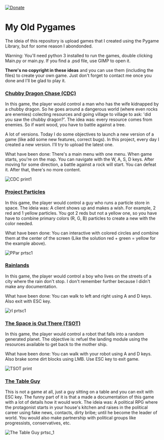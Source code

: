 [![Donate](https://img.shields.io/badge/Donate-PayPal-green.svg)](https://www.paypal.com/donate?hosted_button_id=L53Z8HUNP7X66)

# My Old Pygames

The ideia of this repository is upload games that I created using the Pygame Library, but for some reason I abondonded.

Warning: You'll need python 3 installed to run the games, double clicking Main.py or main.py. If you find a .psd file, use GIMP to open it.

**There's no copyright in these ideas** and you can use them (including the files) to create your own game. Just don't forget to contact me once you done and I'll be glad to play it.

### [Chubby Dragon Chase (CDC)](CDC.zip)
In this game, the player would control a man who has the wife kidnapped by a chubby dragon. So he goes around a dangerous world (where even rocks are enemies) colecting resources and going village to village to ask: 'did you saw the chubby dragon?'. The idea was: every resource comes from enemies. So if want wood, you have to battle against a tree.

A lot of versions. Today I do some objectives to launch a new version of a game (like add some new features, correct bugs). In this project, every day I created a new version. I'll try to upload the latest one.

What have been done: There's a main menu with one menu. When game starts, you're on the map. You can navigate with the W, A, S, D keys. After moving for some direction, a battle against a rock will start. You can defeat it. After that, there's no more content.

![CDC print1](https://raw.githubusercontent.com/AlexsanderRST/imgs_repo/main/cdc_print3.png)

### [Project Particles](project_particles.zip)
In this game, the player would control a guy who runs a particle store in space. The ideia was: A client shows up and makes a wish. For example, 2 red and 1 yellow particles. You got 2 reds but not a yellow one, so you have have to combine primary colors (R, G, B) particles to create a new with the color needed.

What have been done: You can interactive with colored circles and combine them at the center of the screen (Like the solution red + green = yellow for the example above).

![PPar prtsc1](https://raw.githubusercontent.com/AlexsanderRST/imgs_repo/main/ppar_prtsc1.png)

### [Rainlands](rainlands.zip)
In this game, the player would control a boy who lives on the streets of a city where the rain don't stop. I don't remember further because I didn't make any documentation.

What have been done: You can walk to left and right using A and D keys. Also exit with ESC key.

![rl prtsc1](https://github.com/AlexsanderRST/imgs_repo/blob/main/rl_prtsc1.png)

### [The Space is Out There (TSOT)](TSOT.zip)
In this game, the player would control a robot that falls into a random generated planet. The objective is: refuel the landing module using the resources available to get back to the mother ship.

What have been done: You can walk with your robot using A and D keys. Also brake some dirt blocks using LMB. Use ESC key to exit game.

![TSOT print](https://raw.githubusercontent.com/AlexsanderRST/imgs_repo/main/TSOT_print1.png)

### [The Table Guy](thetableguy.zip)
This is not a game at all, just a guy sitting on a table and you can exit with ESC key. The funny part of it is that a made a documentation of this game with a lot of details how it would work. The ideia was: A political RPG where the protagonist starts in your house's kitchen and raises in the political career using fake news, contacts, dirty bribe; until he become the leader of world. You would also make partnership with political groups like progressists, conservatives, etc.

![The Table Guy prtsc_1](https://raw.githubusercontent.com/AlexsanderRST/imgs_repo/main/tgot_prtsc1.png)
